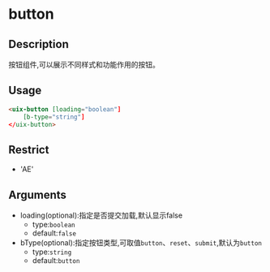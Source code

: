 # button
## Description
按钮组件,可以展示不同样式和功能作用的按钮。

## Usage

``` html
<uix-button [loading="boolean"]
    [b-type="string"]
</uix-button>
```
## Restrict
- 'AE'

## Arguments

- loading(optional):指定是否提交加载,默认显示false
    - type:`boolean`
    - default:`false`
- bType(optional):指定按钮类型,可取值`button`、`reset`、`submit`,默认为`button`
    - type:`string`
    - default:`button`
